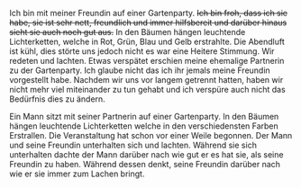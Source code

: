 Ich bin mit meiner Freundin auf einer Gartenparty.
~~Ich bin froh, dass ich sie habe, sie ist sehr nett, freundlich und immer hilfsbereit und darüber hinaus sieht sie auch noch gut aus.~~
In den Bäumen hängen leuchtende Lichterketten, welche in Rot, Grün, Blau und Gelb erstrahlte.
Die Abendluft ist kühl, dies störte uns jedoch nicht es war eine Heitere Stimmung. Wir redeten und lachten. 
Etwas verspätet erschien meine ehemalige Partnerin zu der Gartenparty. 
Ich glaube nicht das ich ihr jemals meine Freundin vorgestellt habe.
Nachdem wir uns vor langem getrennt hatten, haben wir nicht mehr viel miteinander zu tun gehabt und ich verspüre auch nicht das Bedürfnis dies zu ändern.


Ein Mann sitzt mit seiner Partnerin auf einer Gartenparty.
In den Bäumen hängen leuchtende Lichterketten welche in den verschiedensten Farben Erstrallen.
Die Veranstaltung hat schon vor einer Weile begonnen. 
Der Mann und seine Freundin unterhalten sich und lachten.
Während sie sich unterhalten dachte der Mann darüber nach wie gut er es hat sie, als seine Freundin zu haben.
Während dessen denkt, seine Freundin darüber nach wie er sie immer zum Lachen bringt.


